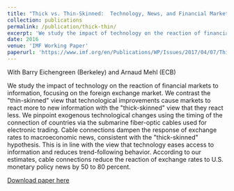 ```yaml
---
title: "Thick vs. Thin-Skinned:  Technology, News, and Financial Market Reaction (2017)"
collection: publications
permalink: /publication/thick-thin/
excerpt: 'We study the impact of technology on the reaction of financial markets to information, focusing on the foreign exchange market'
date: 2016
venue: 'IMF Working Paper'
paperurl: 'https://www.imf.org/en/Publications/WP/Issues/2017/04/07/Thick-vs-44810'
---
```


With Barry Eichengreen (Berkeley) and Arnaud Mehl (ECB)

We study  the impact of  technology on the  reaction of financial  markets to
information,  focusing  on  the  foreign exchange  market.   We  contrast  the
"thin-skinned"  view that  technological improvements  cause markets  to react
more to new information with the "thick-skinned" view that they react less. We
pinpoint exogenous technological changes using the timing of the connection of
countries via  the submarine fiber-optic  cables used for  electronic trading.
Cable connections dampen the response of exchange rates to macroeconomic news,
consistent with the "thick-skinned" hypothesis. This  is in line with the view
that  technology  eases  access  to information  and  reduces  trend-following
behavior. According to our estimates, cable connections reduce the reaction of
exchange rates to U.S.  monetary policy news by 50 to 80 percent.

[Download paper here](https://www.imf.org/en/Publications/WP/Issues/2017/04/07/Thick-vs-44810)
